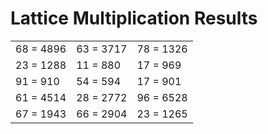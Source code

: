 # Lattice Multiplication Results

|   |   |   |
|---|---|---|
| 68 = 4896 | 63 = 3717 | 78 = 1326 |
| 23 = 1288 | 11 = 880 | 17 = 969 |
| 91 = 910 | 54 = 594 | 17 = 901 |
| 61 = 4514 | 28 = 2772 | 96 = 6528 |
| 67 = 1943 | 66 = 2904 | 23 = 1265 |
